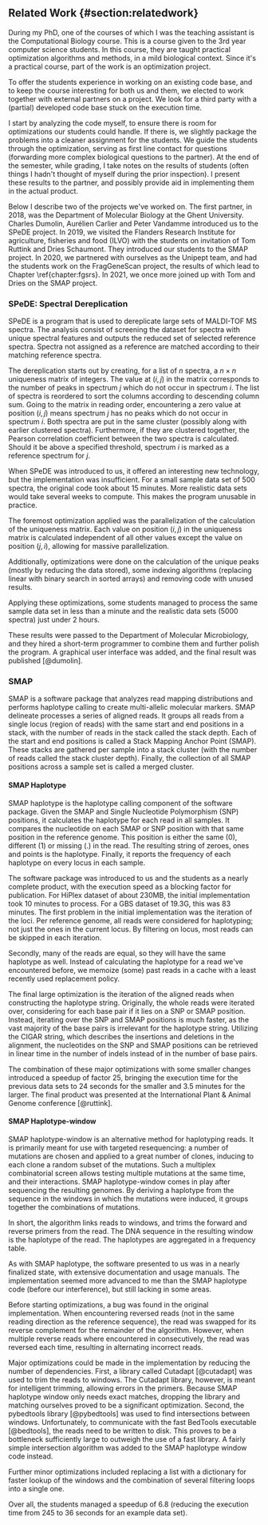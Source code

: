 ## Related Work {#section:relatedwork}

During my PhD, one of the courses of which I was the teaching assistant
is the Computational Biology course. This is a course given to the
3rd year computer science students. In this course, they are taught
practical optimization algorithms and methods, in a mild biological
context. Since it's a practical course, part of the work is an
optimization project.

To offer the students experience in working on an existing code base,
and to keep the course interesting for both us and them, we elected to
work together with external partners on a project. We look for a third
party with a (partial) developed code base stuck on the execution time.

I start by analyzing the code myself, to ensure there is room for
optimizations our students could handle. If there is, we slightly
package the problems into a cleaner assignment for the students. We
guide the students through the optimization, serving as first line
contact for questions (forwarding more complex biological questions to
the partner). At the end of the semester, while grading, I take notes on
the results of students (often things I hadn't thought of myself during
the prior inspection). I present these results to the partner, and
possibly provide aid in implementing them in the actual product.

<!-- TODO Carolien 40 -->

Below I describe two of the projects we've worked on. The first
partner, in 2018, was the Department of Molecular Biology at the Ghent
University. Charles Dumolin, Aurélien Carlier and Peter Vandamme
introduced us to the SPeDE project. In 2019, we visited the Flanders
Research Institute for agriculture, fisheries and food (ILVO) with
the students on invitation of Tom Ruttink and Dries Schaumont. They
introduced our students to the SMAP project. In 2020, we partnered
with ourselves as the Unipept team, and had the students work on
the FragGeneScan project, the results of which lead to Chapter
\ref{chapter:fgsrs}. In 2021, we once more joined up with Tom and Dries
on the SMAP project.

### SPeDE: Spectral Dereplication

SPeDE is a program that is used to dereplicate large sets of MALDI-TOF
MS spectra. The analysis consist of screening the dataset for spectra
with unique spectral features and outputs the reduced set of selected
reference spectra. Spectra not assigned as a reference are matched
according to their matching reference spectra.

The dereplication starts out by creating, for a list of $n$ spectra,
a $n \times n$ uniqueness matrix of integers. The value at $(i, j)$ in
the matrix corresponds to the number of peaks in spectrum $j$ which
do not occur in spectrum $i$. The list of spectra is reordered to
sort the columns according to descending column sum. Going to the
matrix in reading order, encountering a zero value at position $(i, j)$
means spectrum $j$ has no peaks which do not occur in spectrum $i$.
Both spectra are put in the same cluster (possibly along with earlier
clustered spectra). Furthermore, if they are clustered together, the
Pearson correlation coefficient between the two spectra is calculated.
Should it be above a specified threshold, spectrum $i$ is marked as a
reference spectrum for $j$.

When SPeDE was introduced to us, it offered an interesting new
technology, but the implementation was insufficient. For a small sample
data set of 500 spectra, the original code took about 15 minutes. More
realistic data sets would take several weeks to compute. This makes the
program unusable in practice.

The foremost optimization applied was the parallelization of the
calculation of the uniqueness matrix. Each value on position $(i,
j)$ in the uniqueness matrix is calculated independent of all other
values except the value on position $(j, i)$, allowing for massive
parallelization.

Additionally, optimizations were done on the calculation of the unique
peaks (mostly by reducing the data stored), some indexing algorithms
(replacing linear with binary search in sorted arrays) and removing code
with unused results.

Applying these optimizations, some students managed to process the same
sample data set in less than a minute and the realistic data sets (5000
spectra) just under 2 hours.

These results were passed to the Department of Molecular Microbiology,
and they hired a short-term programmer to combine them and further
polish the program. A graphical user interface was added, and the final
result was published [@dumolin].

### SMAP

<!-- TODO Carolien 42 -->

SMAP is a software package that analyzes read mapping distributions and
performs haplotype calling to create multi-allelic molecular markers.
SMAP delineate processes a series of aligned reads. It groups all
reads from a single locus (region of reads) with the same start and
end positions in a stack, with the number of reads in the stack called
the stack depth. Each of the start and end positions is called a Stack
Mapping Anchor Point (SMAP). These stacks are gathered per sample into a
stack cluster (with the number of reads called the stack cluster depth).
Finally, the collection of all SMAP positions across a sample set is
called a merged cluster.

#### SMAP Haplotype

SMAP haplotype is the haplotype calling component of the software
package. Given the SMAP and Single Nucleotide Polymorphism (SNP)
positions, it calculates the haplotype for each read in all samples.
It compares the nucleotide on each SMAP or SNP position with that same
position in the reference genome. This position is either the same
(0), different (1) or missing (.) in the read. The resulting string
of zeroes, ones and points is the haplotype. Finally, it reports the
frequency of each haplotype on every locus in each sample.

<!--
- pagina 38 & 76 (Marzougui & Renders) 
                           Dataset (GB)  Originele   Na optimalisatie Versnelling
4n ind HiPlex PE DOMtetra  0.0572         1m10.329s   0m7.420s         9.4783
4n ind HiPlex PE DOStetra  0.1159         1m09.047s   0m7.222s         9.5606
2n pools HiPlex PE         0.1438         3m13.870s   0m9.312s        20.8194
2n ind HiPlex PE           0.2336        11m18.590s  0m24.987s        27.1577
4n ind GBS PE DOMtetra     1.9           62m44.140s  3m14.171s        19.3857
2n ind GBS PE              3.1           49m15.363s  2m55.788s        16.8121
4n ind GBS PE DOStetra     3.9           61m48.741s  3m17.864s        18.7439
4n pools GBS PE            18.3          68m53.461s  2m59.557s        23.0203
2n pools GBS PE            19.3          83m42.120s  3m28.785s        24.0540
-->

The software package was introduced to us and the students as a nearly
complete product, with the execution speed as a blocking factor for
publication.
For HiPlex dataset of about 230MB, the initial implementation took 10
minutes to process. For a GBS dataset of 19.3G, this was 83 minutes. The
first problem in the initial implementation was the iteration of the
loci. Per reference genome, all reads were considered for haplotyping;
not just the ones in the current locus. By filtering on locus, most
reads can be skipped in each iteration.

Secondly, many of the reads are equal, so they will have the same
haplotype as well. Instead of calculating the haplotype for a read we've
encountered before, we memoize (some) past reads in a cache with a least
recently used replacement policy.

The final large optimization is the iteration of the aligned reads
when constructing the haplotype string. Originally, the whole reads
were iterated over, considering for each base pair if it lies on a SNP
or SMAP position. Instead, iterating over the SNP and SMAP positions
is much faster, as the vast majority of the base pairs is irrelevant
for the haplotype string. Utilizing the CIGAR string, which describes
the insertions and deletions in the alignment, the nucleotides on the
SNP and SMAP positions can be retrieved in linear time in the number of
indels instead of in the number of base pairs.

The combination of these major optimizations with some smaller changes
introduced a speedup of factor 25, bringing the execution time for the
previous data sets to 24 seconds for the smaller and 3.5 minutes for the
larger. The final product was presented at the International Plant &
Animal Genome conference [@ruttink].

#### SMAP Haplotype-window

SMAP haplotype-window is an alternative method for haplotyping reads.
It is primarily meant for use with targeted resequencing: a number of
mutations are chosen and applied to a great number of clones, inducing
to each clone a random subset of the mutations. Such a multiplex
combinatorial screen allows testing multiple mutations at the same
time, and their interactions. SMAP haplotype-window comes in play after
sequencing the resulting genomes. By deriving a haplotype from the
sequence in the windows in which the mutations were induced, it groups
together the combinations of mutations.

In short, the algorithm links reads to windows, and trims the forward
and reverse primers from the read. The DNA sequence in the resulting
window is the haplotype of the read. The haplotypes are aggregated in a
frequency table.

As with SMAP haplotype, the software presented to us was in a nearly
finalized state, with extensive documentation and usage manuals. The
implementation seemed more advanced to me than the SMAP haplotype code
(before our interference), but still lacking in some areas.

Before starting optimizations, a bug was found in the original
implementation. When encountering reversed reads (not in the same
reading direction as the reference sequence), the read was swapped for
its reverse complement for the remainder of the algorithm. However, when
multiple reverse reads where encountered in consecutively, the read was
reversed each time, resulting in alternating incorrect reads.

Major optimizations could be made in the implementation by reducing the
number of dependencies. First, a library called Cutadapt [@cutadapt] was
used to trim the reads to windows. The Cutadapt library, however, is
meant for intelligent trimming, allowing errors in the primers. Because
SMAP haplotype window only needs exact matches, dropping the library and
matching ourselves proved to be a significant optimization. Second, the
pybedtools library [@pybedtools] was used to find intersections between
windows. Unfortunately, to communicate with the fast BedTools executable
[@bedtools], the reads need to be written to disk. This proves to be a
bottleneck sufficiently large to outweigh the use of a fast library. A
fairly simple intersection algorithm was added to the SMAP haplotype
window code instead.

Further minor optimizations included replacing a list with a dictionary
for faster lookup of the windows and the combination of several
filtering loops into a single one.

Over all, the students managed a speedup of 6.8 (reducing the execution
time from 245 to 36 seconds for an example data set).
